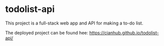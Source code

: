 # todolist-api
This project is a full-stack web app and API for making a to-do list.

The deployed project can be found hee: <https://cianhub.github.io/todolist-api/>
